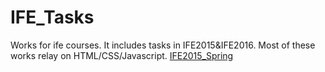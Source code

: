 # IFE_Tasks
Works for ife courses. It includes tasks in IFE2015&IFE2016.
Most of these works relay on HTML/CSS/Javascript.
<a href="https://github.com/baidu-ife/ife"/>IFE2015_Spring

